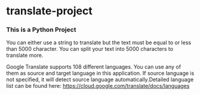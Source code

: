 # translate-project


### This is a Python Project


 You can either use a string to translate but the text must be equal to or less than 5000 character. You can split your text into 5000 characters to translate more.

Google Translate supports 108 different languages. You can use any of them as source and target language in this application. If source language is not specified, it will detect source language automatically.Detailed language list can be found here: https://cloud.google.com/translate/docs/languages
